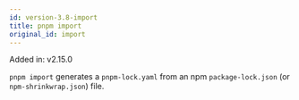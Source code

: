 ```yaml
---
id: version-3.8-import
title: pnpm import
original_id: import
---
```


Added in: v2.15.0

`pnpm import` generates a `pnpm-lock.yaml` from an npm `package-lock.json` (or `npm-shrinkwrap.json`) file.